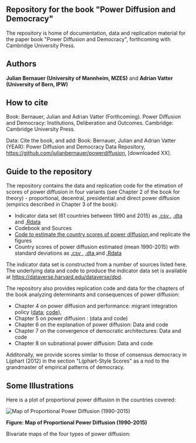 ## Repository for the book "Power Diffusion and Democracy"
The repository is home of documentation, data and replication material for the paper book "Power Diffusion and Democracy", forthcoming with Cambridge University Press. 

## Authors
**Julian Bernauer (University of Mannheim, MZES)** and **Adrian Vatter (University of Bern, IPW)**

## How to cite 
Book: Bernauer, Julian and Adrian Vatter (Forthcoming). Power Diffusion and Democracy: Institutions, Deliberation and Outcomes. Cambridge: Cambridge University Press. 

Data: Cite the book, and add: Book: Bernauer, Julian and Adrian Vatter (YEAR): Power Diffusion and Democracy Data Repository, https://github.com/julianbernauer/powerdiffusion, [downloaded XX].

## Guide to the repository 
The repository contains the data and replication code for the etimation of scores of power diffusion in four variants (see Chapter 2 of the book for theory) - proportional, decentral, presidential and direct power diffusion (empirics described in Chapter 3 of the book): 

- Indicator data set (61 countries between 1990 and 2015) as <a href="https://github.com/julianbernauer/powerdiffusion/blob/master/data/DPD2018July_indicators.csv"> .csv </a>, <a href="https://github.com/julianbernauer/powerdiffusion/blob/master/data/DPD2018July_indicators.dta"> .dta </a> and <a href="https://github.com/julianbernauer/powerdiffusion/blob/master/data/DPD2018July_indicators.Rdata"> .Rdata </a>
- Codebook and Sources 
- <a href="https://github.com/julianbernauer/powerdiffusion/blob/master/code/fairt.r"> Code to estimate the country scores of power diffusion </a> and replicate the figures 
- Country scores of power diffusion estimated (mean 1990-2015) with standard deviations as <a href="https://github.com/julianbernauer/powerdiffusion/blob/master/data/DPD2018July_scores.csv"> .csv </a>, <a href="https://github.com/julianbernauer/powerdiffusion/blob/master/data/DPD2018July_scores.dta"> .dta </a> and <a href="https://github.com/julianbernauer/powerdiffusion/blob/master/data/DPD2018July_scores.Rdata"> .Rdata </a> 

The indicator data set is constructed from a number of sources listed here. The underlying data and code to produce the indicator data set is available at https://dataverse.harvard.edu/dataverse/dpd. 

The repository also provides replication code and data for the chapters of the book analyzing determinants and consequences of power diffusion: 
- Chapter 4 on power diffusion and performance: migrant integration policy (<a href="https://github.com/julianbernauer/powerdiffusion/blob/master/code/PDD2018_ch4_perf_mipex.Rdata">data</a>; <a href="https://github.com/julianbernauer/powerdiffusion/blob/master/data/PDD_perf_mipex.r"> code</a>),
- Chapter 5 on power diffusion : (data and code) 
- Chapter 6 on the explanation of power diffusion: Data and code 
- Chapter 7 on the convergence of democratic architectures: Data and code 
- Chapter 8 on subnational power diffusion: Data and code 

Additonally, we provide scores similar to those of consensus democracy in Lijphart (2012) in the section "Lijphart-Style Scores" as a nod to the grandmaster of empirical patterns of democracy. 


## Some Illustrations 

Here is a plot of proportional power diffusion in the countries covered: 

![Map of Proportional Power Diffusion (1990-2015)](figures/Fig_pd1.jpeg)

**Figure: Map of Proportional Power Diffusion (1990-2015)**

Bivariate maps of the four types of power diffusion: 

